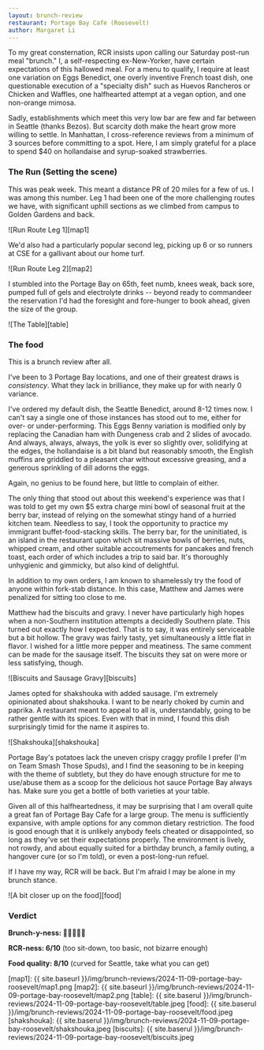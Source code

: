 ```yaml
---
layout: brunch-review
restaurant: Portage Bay Cafe (Roosevelt)
author: Margaret Li
---
```


To my great consternation, RCR insists upon calling our Saturday post-run meal "brunch." I, a self-respecting ex-New-Yorker, have certain expectations of this hallowed meal. For a menu to qualify, I require at least one variation on Eggs Benedict, one overly inventive French toast dish, one questionable execution of a "specialty dish" such as Huevos Rancheros or Chicken and Waffles, one halfhearted attempt at a vegan option, and one non-orange mimosa. 

Sadly, establishments which meet this very low bar are few and far between in Seattle (thanks Bezos). But scarcity doth make the heart grow more willing to settle. In Manhattan, I cross-reference reviews from a minimum of 3 sources before committing to a spot. Here, I am simply grateful for a place to spend $40 on hollandaise and syrup-soaked strawberries.

### The Run (Setting the scene)

This was peak week. This meant a distance PR of 20 miles for a few of us. I was among this number.
Leg 1 had been one of the more challenging routes we have, with significant uphill sections as we climbed from campus to Golden Gardens and back.

![Run Route Leg 1][map1]

We'd also had a particularly popular second leg, picking up 6 or so runners at CSE for a gallivant about our home turf. 

![Run Route Leg 2][map2]

I stumbled into the Portage Bay on 65th, feet numb, knees weak, back sore, pumped full of gels and electrolyte drinks -- beyond ready to commandeer the reservation I'd had the foresight and fore-hunger to book ahead, given the size of the group.

![The Table][table]


### The food

This is a brunch review after all.

I've been to 3 Portage Bay locations, and one of their greatest draws is *consistency*. What they lack in brilliance, they make up for with nearly 0 variance. 

I've ordered my default dish, the Seattle Benedict, around 8-12 times now. I can't say a single one of those instances has stood out to me, either for over- or under-performing. This Eggs Benny variation is modified only by replacing the Canadian ham with Dungeness crab and 2 slides of avocado. And always, always, always, the yolk is ever so slightly over, solidifying at the edges, the hollandaise is a bit bland but reasonably smooth, the English muffins are griddled to a pleasant char without excessive greasing, and a generous sprinkling of dill adorns the eggs. 

Again, no genius to be found here, but little to complain of either. 

The only thing that stood out about this weekend's experience was that I was told to get my own $5 extra charge mini bowl of seasonal fruit at the berry bar, instead of relying on the somewhat stingy hand of a hurried kitchen team. Needless to say, I took the opportunity to practice my immigrant buffet-food-stacking skills. The berry bar, for the uninitiated, is an island in the restaurant upon which sit massive bowls of berries, nuts, whipped cream, and other suitable accoutrements for pancakes and french toast, each order of which includes a trip to said bar. It's thoroughly unhygienic and gimmicky, but also kind of delightful.

In addition to my own orders, I am known to shamelessly try the food of anyone within fork-stab distance. In this case, Matthew and James were penalized for sitting too close to me. 

Matthew had the biscuits and gravy. I never have particularly high hopes when a non-Southern institution attempts a decidedly Southern plate. This turned out exactly how I expected. That is to say, it was entirely serviceable but a bit hollow. The gravy was fairly tasty, yet simultaneously a little flat in flavor. I wished for a little more pepper and meatiness. The same comment can be made for the sausage itself. The biscuits they sat on were more or less satisfying, though.

![Biscuits and Sausage Gravy][biscuits]

James opted for shakshouka with added sausage. I'm extremely opinionated about shakshouka. I want to be nearly choked by cumin and paprika. A restaurant meant to appeal to all is, understandably, going to be rather gentle with its spices. Even with that in mind, I found this dish surprisingly timid for the name it aspires to.

![Shakshouka][shakshouka]

Portage Bay's potatoes lack the uneven crispy craggy profile I prefer (I'm on Team Smash Those Spuds), and I find the seasoning to be in keeping with the theme of subtlety, but they do have enough structure for me to use/abuse them as a scoop for the delicious hot sauce Portage Bay always has. Make sure you get a bottle of both varieties at your table.

Given all of this halfheartedness, it may be surprising that I am overall quite a great fan of Portage Bay Cafe for a large group. The menu is sufficiently expansive, with ample options for any common dietary restriction. The food is good enough that it is unlikely anybody feels cheated or disappointed, so long as they've set their expectations properly. The environment is lively, not rowdy, and about equally suited for a birthday brunch, a family outing, a hangover cure (or so I'm told), or even a post-long-run refuel.

If I have my way, RCR will be back. But I'm afraid I may be alone in my brunch stance.

![A bit closer up on the food][food]

### Verdict
**Brunch-y-ness: 🍳🥞🥓🧇🍵** 

**RCR-ness: 6/10** (too sit-down, too basic, not bizarre enough) 

**Food quality: 8/10** (curved for Seattle, take what you can get) 











[map1]: {{ site.baseurl }}/img/brunch-reviews/2024-11-09-portage-bay-roosevelt/map1.png
[map2]: {{ site.baseurl }}/img/brunch-reviews/2024-11-09-portage-bay-roosevelt/map2.png
[table]: {{ site.baserul }}/img/brunch-reviews/2024-11-09-portage-bay-roosevelt/table.jpeg
[food]: {{ site.baserul }}/img/brunch-reviews/2024-11-09-portage-bay-roosevelt/food.jpeg
[shakshouka]: {{ site.baserul }}/img/brunch-reviews/2024-11-09-portage-bay-roosevelt/shakshouka.jpeg
[biscuits]: {{ site.baserul }}/img/brunch-reviews/2024-11-09-portage-bay-roosevelt/biscuits.jpeg